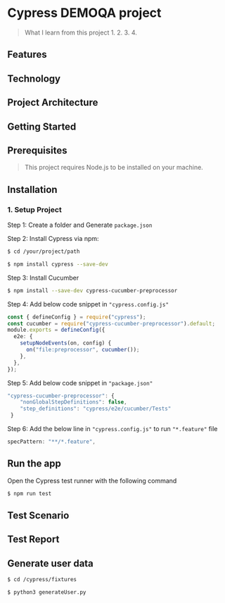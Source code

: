 # Cypress DEMOQA project

> What I learn from this project
> 1. 
> 2.
> 3.
> 4. 

## Features

## Technology

## Project Architecture

## Getting Started

## Prerequisites
> This project requires Node.js to be installed on your machine.

## Installation

### 1. Setup Project
Step 1: Create a folder and Generate ```package.json```

Step 2: Install Cypress via npm:
```sh
$ cd /your/project/path

$ npm install cypress --save-dev 
 ```

Step 3: Install Cucumber

```sh
$ npm install --save-dev cypress-cucumber-preprocessor
```

Step 4: Add below code snippet in ```"cypress.config.js"```

```ts
const { defineConfig } = require("cypress");
const cucumber = require("cypress-cucumber-preprocessor").default;
module.exports = defineConfig({
  e2e: {
    setupNodeEvents(on, config) {
      on("file:preprocessor", cucumber());
    },
  },
});
```


Step 5: Add below code snippet in ```"package.json"```

```js
"cypress-cucumber-preprocessor": {
    "nonGlobalStepDefinitions": false,
    "step_definitions": "cypress/e2e/cucumber/Tests"
 }
```


Step 6: Add the below line in ```"cypress.config.js"``` to run ```"*.feature"``` file

```js
specPattern: "**/*.feature",
```

## Run the app
Open the Cypress test runner with the following command
```sh
$ npm run test
```

## Test Scenario

## Test Report

## Generate user data
```sh
$ cd /cypress/fixtures

$ python3 generateUser.py 
```


